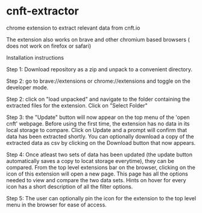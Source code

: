 # cnft-extractor
chrome extension to extract relevant data from cnft.io

The extension also works on brave and other chromium based browsers ( does not work on firefox or safari)

Installation instructions

Step 1:
Download repository as a zip and unpack to a convenient directory.

Step 2:
go to brave://extensions or chrome://extensions and toggle on the developer mode.

Step 2:
click on "load unpacked" and navigate to the folder containing the extracted files for the extension. Click on "Select Folder"

Step 3:
the "Update" button will now appear on the top menu of the 'open cnft' webpage.
Before using the first time, the extension has no data in its local storage to compare.
Click on Update and a prompt will confirm that data has been extracted shortly.
You can optionally download a copy of the extracted data as csv by clicking on the Download button that now appears.

Step 4:
Once atleast two sets of data has been updated (the update button automatically saves a copy to locat storage everytime),
they can be compared. From the top level extensions bar on the browser, clicking on the icon of this extension will open 
a new page. This page has all the options needed to view and compare the two data sets. Hints on hover for every icon has a short
description of all the filter options.

Step 5:
The user can optionally pin the icon for the extension to the top level menu in the browser for ease of access.
